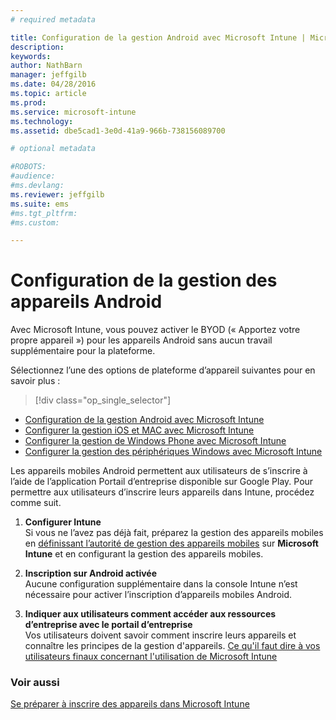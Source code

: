 ```yaml
---
# required metadata

title: Configuration de la gestion Android avec Microsoft Intune | Microsoft Intune
description:
keywords:
author: NathBarn
manager: jeffgilb
ms.date: 04/28/2016
ms.topic: article
ms.prod:
ms.service: microsoft-intune
ms.technology:
ms.assetid: dbe5cad1-3e0d-41a9-966b-738156089700

# optional metadata

#ROBOTS:
#audience:
#ms.devlang:
ms.reviewer: jeffgilb
ms.suite: ems
#ms.tgt_pltfrm:
#ms.custom:

---
```


# Configuration de la gestion des appareils Android
Avec Microsoft Intune, vous pouvez activer le BYOD (« Apportez votre propre appareil ») pour les appareils Android sans aucun travail supplémentaire pour la plateforme.

Sélectionnez l’une des options de plateforme d’appareil suivantes pour en savoir plus :

> [!div class="op_single_selector"]
- [Configuration de la gestion Android avec Microsoft Intune](set-up-android-management-with-microsoft-intune.md)
- [Configurer la gestion iOS et MAC avec Microsoft Intune](set-up-ios-and-mac-management-with-microsoft-intune.md)
- [Configurer la gestion de Windows Phone avec Microsoft Intune](set-up-windows-phone-management-with-microsoft-intune.md)
- [Configurer la gestion des périphériques Windows avec Microsoft Intune](set-up-windows-device-management-with-microsoft-intune.md)

Les appareils mobiles Android permettent aux utilisateurs de s’inscrire à l’aide de l’application Portail d’entreprise disponible sur Google Play. Pour permettre aux utilisateurs d’inscrire leurs appareils dans Intune, procédez comme suit.

1.  **Configurer Intune**<br>
    Si vous ne l’avez pas déjà fait, préparez la gestion des appareils mobiles en [définissant l’autorité de gestion des appareils mobiles](get-ready-to-enroll-devices-in-microsoft-intune.md#set-mobile-device-management-authority) sur **Microsoft Intune** et en configurant la gestion des appareils mobiles.

2.  **Inscription sur Android activée**<br>
    Aucune configuration supplémentaire dans la console Intune n’est nécessaire pour activer l’inscription d’appareils mobiles Android.

3.  **Indiquer aux utilisateurs comment accéder aux ressources d’entreprise avec le portail d’entreprise**<br>
    Vos utilisateurs doivent savoir comment inscrire leurs appareils et connaître les principes de la gestion d'appareils. [Ce qu'il faut dire à vos utilisateurs finaux concernant l'utilisation de Microsoft Intune](what-to-tell-your-end-users-about-using-microsoft-intune.md)

### Voir aussi
[Se préparer à inscrire des appareils dans Microsoft Intune](get-ready-to-enroll-devices-in-microsoft-intune.md)


<!--HONumber=May16_HO1-->


